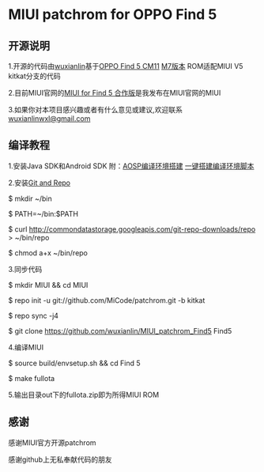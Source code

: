 MIUI patchrom for OPPO Find 5
===========

开源说明
----------------

1.开源的代码由[wuxianlin](http://www.wuxianlin.tk)基于[OPPO Find 5 CM11](http://download.cyanogenmod.org/?device=find5) [M7版本](http://download.cyanogenmod.org/get/jenkins/71635/cm-11-20140608-SNAPSHOT-M7-find5.zip) ROM适配MIUI V5 kitkat分支的代码

2.目前MIUI官网的[MIUI for Find 5 合作版](http://www.miui.com/getrom-81.html)是我发布在MIUI官网的MIUI

3.如果你对本项目感兴趣或者有什么意见或建议,欢迎联系[wuxianlinwxl@gmail.com](mailto:wuxianlinwxl@gmail.com)

编译教程
---------------
1.安装Java SDK和Android SDK 附：[AOSP编译环境搭建](https://source.android.com/source/initializing.html) [一键搭建编译环境脚本](https://github.com/TeamRadium/tr-be-script)

2.安装[Git and Repo](https://source.android.com/source/downloading.html)

$ mkdir ~/bin

$ PATH=~/bin:$PATH

$ curl http://commondatastorage.googleapis.com/git-repo-downloads/repo > ~/bin/repo

$ chmod a+x ~/bin/repo


3.同步代码

$ mkdir MIUI && cd MIUI

$ repo init -u git://github.com/MiCode/patchrom.git -b kitkat

$ repo sync -j4

$ git clone https://github.com/wuxianlin/MIUI_patchrom_Find5 Find5

4.编译MIUI

$ source build/envsetup.sh && cd Find 5

$ make fullota

5.输出目录out下的fullota.zip即为所得MIUI ROM

感谢
--------
感谢MIUI官方开源patchrom

感谢github上无私奉献代码的朋友

